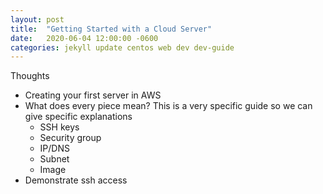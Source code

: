 ```yaml
---
layout: post
title:  "Getting Started with a Cloud Server"
date:   2020-06-04 12:00:00 -0600
categories: jekyll update centos web dev dev-guide
---
```

Thoughts
* Creating your first server in AWS
* What does every piece mean? This is a very specific guide so we can give specific explanations
  * SSH keys
  * Security group
  * IP/DNS
  * Subnet
  * Image
* Demonstrate ssh access
